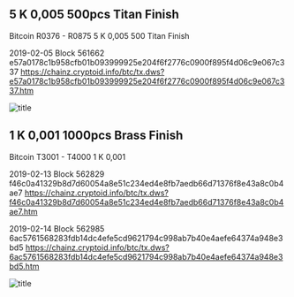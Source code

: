 ## 5 K 0,005 500pcs Titan Finish
Bitcoin R0376 - R0875 5 K 0,005 500 Titan Finish

2019-02-05 Block 561662
e57a0178c1b958cfb01b093999925e204f6f2776c0900f895f4d06c9e067c337
https://chainz.cryptoid.info/btc/tx.dws?e57a0178c1b958cfb01b093999925e204f6f2776c0900f895f4d06c9e067c337.htm

![title](https://i.imgur.com/DjG9xAd.jpg)

## 1 K 0,001 1000pcs Brass Finish
Bitcoin T3001 - T4000 1 K 0,001 

2019-02-13 Block 562829
f46c0a41329b8d7d60054a8e51c234ed4e8fb7aedb66d71376f8e43a8c0b4ae7
https://chainz.cryptoid.info/btc/tx.dws?f46c0a41329b8d7d60054a8e51c234ed4e8fb7aedb66d71376f8e43a8c0b4ae7.htm

2019-02-14 Block 562985
6ac5761568283fdb14dc4efe5cd9621794c998ab7b40e4aefe64374a948e3bd5
https://chainz.cryptoid.info/btc/tx.dws?6ac5761568283fdb14dc4efe5cd9621794c998ab7b40e4aefe64374a948e3bd5.htm

![title](https://i.imgur.com/6jDqc8J.jpg)
